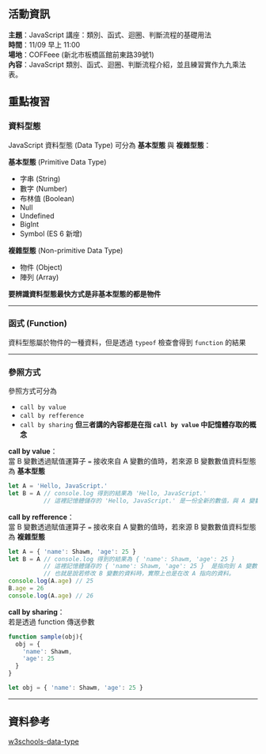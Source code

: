 ## 活動資訊

**主題**：JavaScript 講座：類別、函式、迴圈、判斷流程的基礎用法 <br>
**時間**：11/09 早上 11:00 <br>
**場地**：COFFeee (新北市板橋區館前東路39號1) <br>
**內容**：JavaScript 類別、函式、迴圈、判斷流程介紹，並且練習實作九九乘法表。 <br>

## 重點複習
### 資料型態
JavaScript 資料型態 (Data Type) 可分為 **基本型態** 與 **複雜型態**：

**基本型態** (Primitive Data Type)
- 字串 (String)
- 數字 (Number)
- 布林值 (Boolean)
- Null
- Undefined
- BigInt
- Symbol (ES 6 新增)

**複雜型態** (Non-primitive Data Type)
- 物件 (Object)
- 陣列 (Array)

**要辨識資料型態最快方式是非基本型態的都是物件**

---
### 函式 (Function)
資料型態屬於物件的一種資料，但是透過 `typeof` 檢查會得到 `function` 的結果

---
### 參照方式
參照方式可分為
- `call by value`
- `call by refference`
- `call by sharing`
**但三者講的內容都是在指 `call by value` 中記憶體存取的概念**

**call by value**： <br>
當 B 變數透過賦值運算子 `=` 接收來自 A 變數的值時，若來源 B 變數數值資料型態為 **基本型態**
```js
let A = 'Hello, JavaScript.'
let B = A // console.log 得到的結果為 'Hello, JavaScript.'
          // 這裡記憶體儲存的 'Hello, JavaScript.' 是一份全新的數值，與 A 變數的數值無關。
```

**call by refference**： <br>
當 B 變數透過賦值運算子 `=` 接收來自 A 變數的值時，若來源 B 變數數值資料型態為 **複雜型態**
```js
let A = { 'name': Shawm, 'age': 25 }
let B = A // console.log 得到的結果為 { 'name': Shawm, 'age': 25 } 
          // 這裡記憶體儲存的 { 'name': Shawm, 'age': 25 }  是指向到 A 變數容器指向的記憶體空間
          // 也就是說若修改 B 變數的資料時，實際上也是在改 A 指向的資料。
console.log(A.age) // 25
B.age = 26
console.log(A.age) // 26
```

**call by sharing**： <br>
若是透過 function 傳送參數
```js
function sample(obj){
  obj = { 
    'name': Shawm, 
    'age': 25
  }
}

let obj = { 'name': Shawm, 'age': 25 }
```
---
## 資料參考
[w3schools-data-type](https://www.w3schools.com/js/js_datatypes.asp)
